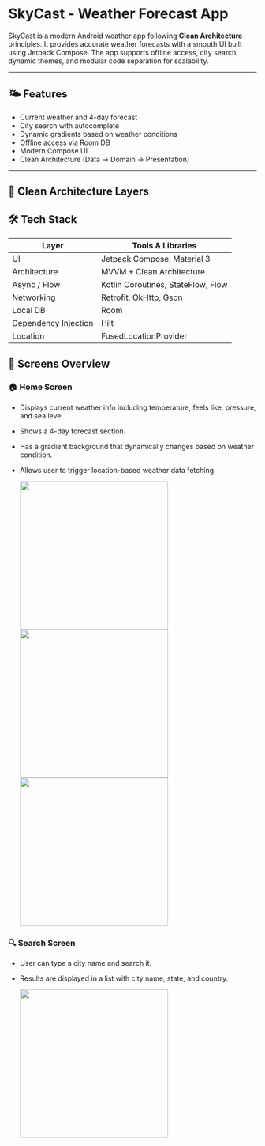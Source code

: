 # SkyCast - Weather Forecast App

SkyCast is a modern Android weather app following **Clean Architecture** principles. It provides accurate weather forecasts with a smooth UI built using Jetpack Compose. The app supports offline access, city search, dynamic themes, and modular code separation for scalability.

---

## 🌤 Features

- Current weather and 4-day forecast
- City search with autocomplete
- Dynamic gradients based on weather conditions
- Offline access via Room DB
- Modern Compose UI
- Clean Architecture (Data → Domain → Presentation)

---

## 🧱 Clean Architecture Layers

## 🛠 Tech Stack

| Layer         | Tools & Libraries                      |
|---------------|----------------------------------------|
| UI            | Jetpack Compose, Material 3            |
| Architecture  | MVVM + Clean Architecture              |
| Async / Flow  | Kotlin Coroutines, StateFlow, Flow     |
| Networking    | Retrofit, OkHttp, Gson                 |
| Local DB      | Room                                   |
| Dependency Injection | Hilt                            |
| Location      | FusedLocationProvider                  |


## 📱 Screens Overview

### 🏠 Home Screen
- Displays current weather info including temperature, feels like, pressure, and sea level.
- Shows a 4-day forecast section.
- Has a gradient background that dynamically changes based on weather condition.
- Allows user to trigger location-based weather data fetching.

  <img src="assets/home_screen1.png" width="300"/>  <img src="assets/home_screen2.png" width="300"/>  <img src="assets/home_screen3.png" width="300"/>

### 🔍 Search Screen
- User can type a city name and search it.
- Results are displayed in a list with city name, state, and country.

   <img src="assets/search_screen.png" width="300"/>
